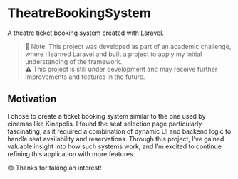 # TheatreBookingSystem
A theatre ticket booking system created with Laravel.

> 📘 Note: This project was developed as part of an academic challenge, where I learned Laravel and built a project to apply my initial understanding of the framework.  
> ⚠️ This project is still under development and may receive further improvements and features in the future.  

## Motivation
I chose to create a ticket booking system similar to the one used by cinemas like Kinepolis. I found the seat selection page particularly fascinating, as it required a combination of dynamic UI and backend logic to handle seat availability and reservations. 
Through this project, I’ve gained valuable insight into how such systems work, and I’m excited to continue refining this application with more features.

😊 Thanks for taking an interest!
